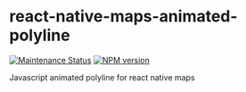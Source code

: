 # react-native-maps-animated-polyline
[![Maintenance Status][status-image]][status-url] [![NPM version][npm-image]][npm-url]

Javascript animated polyline for react native maps

[status-image]: https://img.shields.io/badge/status-maintained-brightgreen.svg
[status-url]: https://github.com/shameemz/react-native-maps-animated-polyline

[npm-image]: https://img.shields.io/npm/v/react-native-maps-animated-polyline.svg
[npm-url]: https://www.npmjs.com/package/react-native-maps-animated-polyline
